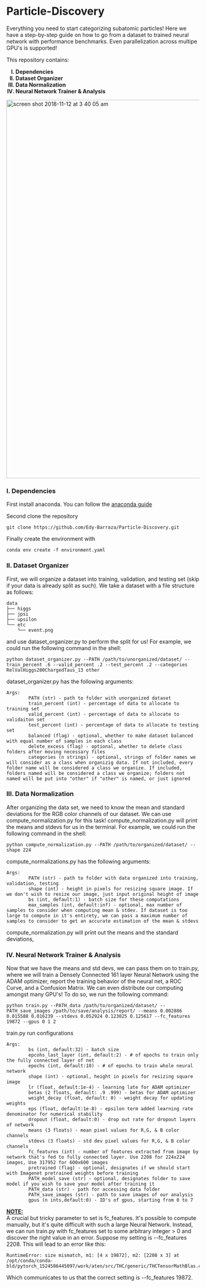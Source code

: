 # Particle-Discovery

Everything you need to start categorizing subatomic particles! Here we have a step-by-step guide on how to go from a dataset to trained neural network with performance benchmarks. Even parallelization across multipe GPU's is supported! 

This repository contains:
<ol type="I">
    <b>
    <li> Dependencies </li>
    <li> Dataset Organizer </li>
    <li> Data Normalization </li>
    <li> Neural Network Trainer & Analysis </li>
    </b>
</ol>

<img width="986" alt="screen shot 2018-11-12 at 3 40 05 am" src="https://user-images.githubusercontent.com/29441448/48336172-b0448f00-e62d-11e8-97e5-01c9f75a81ec.png">

<h3> I. Dependencies</h3> 

First install anaconda. You can follow the [anaconda guide](https://docs.anaconda.com/free/anaconda/install/index.html)


Second clone the repository

```
git clone https://github.com/Edy-Barraza/Particle-Discovery.git
```

Finally create the environment with 

```
conda env create -f environment.yaml
```

<h3> II. Dataset Organizer </h3>

First, we will organize a dataset into training, validation, and testing set (skip if your data is already split as such). We take a dataset with a file structure as follows:
```
data
├── higgs 
├── jpsi
├── upsilon
└── etc
    └── event.png
```
and use dataset_organizer.py to perform the split for us! For example, we could run the following command in the shell:
```
python dataset_organizer.py --PATH /path/to/unorganized/dataset/ --train_percent .6 --valid_percent .2 --test_percent .2 --categories RelValHiggs200ChargedTaus_13 other
```
dataset_organizer.py has the following arguments: 
```
Args:
        PATH (str) - path to folder with unorganized dataset
        train_percent (int) - percentage of data to allocate to training set
        valid_percent (int) - percentage of data to allocate to validaiton set
        test_percent (int) - percentage of data to allocate to testing set
        balanced (flag) - optional, whether to make dataset balanced with equal number of samples in each class
        delete_excess (flag) - optional, whether to delete class folders after moving necessary files
        categories (n strings) - optional, strings of folder names we will consider as a class when organizig data. If not included, every folder name will be considered a class we organize. If included, folders named will be considered a class we organize; folders not named will be put into "other" if "other" is named, or just ignored  
```

<h3> III. Data Normalization </h3>

After organizing the data set, we need to know the mean and standard deviations for the RGB color channels of our dataset. 
We can use compute_normalization.py for this task! compute_normalization.py will print the means and stdevs for us in the terminal. For example, we could run the following command in the shell:
```
python compute_normalization.py --PATH /path/to/organized/dataset/ --shape 224 
```
compute_normalizations.py has the following arguments:
```
Args:
        PATH (str) - path to folder with data organized into training, validation, testing
        shape (int) - height in pixels for resizing square image. If we don't wish to resize our image, just input original height of image
        bs (int, default:1) - batch size for these computations
        max_samples (int, default:inf) - optional, max number of samples to consider when computing mean & stdev. If dataset is too large to compute in it's entirety, we can pass a maximum number of samples to consider to get an accurate estimation of the mean & stdevs
```
compute_normalization.py will print out the means and the standard deviations, 

<h3>IV. Neural Network Trainer & Analysis</h3>

Now that we have the means and std devs, we can pass them on to train.py, where we will train a Densely Connected 161 layer Neural Network using the ADAM optimizer, report the training behavior of the neural net, a ROC Curve, and a Confusion Matrix. We can even distribute our computing amongst many GPU's! To do so, we run the following command:

```
python train.py --PATH_data /path/to/organized/dataset/ --PATH_save_images /path/to/save/analysis/report/ --means 0.002886 0.015588 0.016239 --stdevs 0.052924 0.123025 0.125617 --fc_features 19872 --gpus 0 1 2
```

train.py run configurations 
```
Args:
        bs (int, default:32) - batch size 
        epcohs_last_layer (int, default:2) - # of epochs to train only the fully connected layer of net
        epochs (int, default:10) - # of epochs to train whole neural network
        shape (int) - optional, height in pixels for resizing square image
        lr (float, default:1e-4) - learning late for ADAM optimizer
        betas (2 floats, default: .9 .999) - betas for ADAM optimizer
        weight_decay (float, default: 0) - weight decay for updating weights
        eps (float, default:1e-8) - epsilon term added learning rate denominator for numerical stability
        dropout (float, default:0) - drop out rate for dropout layers of network
        means (3 floats) - mean pixel values for R,G, & B color channels
        stdevs (3 floats) - std dev pixel values for R,G, & B color channels
        fc_features (int) - number of features extracted from image by network that's fed to fully connected layer. Use 2208 for 224x224 images, Use 317952 for 600x600 images
        pretrained (flag) - optional, designates if we should start with Imagenet pretrained weights before training
        PATH_model_save (str) - optional, designates folder to save model if you wish to save your model after training it
        PATH_data (str) - path for accessing data folder
        PATH_save_images (str) - path to save images of our analysis  
        gpus (n ints,default:0) - ID's of gpus, starting from 0 to 7
```
<b><u>NOTE:</u></b> <br>
A crucial but tricky parameter to set is fc_features. It's possible to compute manually, but it's quite difficult with such a large Neural Network. Instead, we can run train.py with fc_features set to some arbitrary integer > 0 and discover the right value in an error. Suppose my setting is --fc_features 2208. This will lead to an error like this:
```
RuntimeError: size mismatch, m1: [4 x 19872], m2: [2208 x 3] at /opt/conda/conda-bld/pytorch_1524586445097/work/aten/src/THC/generic/THCTensorMathBlas.cu:249
```
Which communicates to us that the correct setting is --fc_features 19872.



